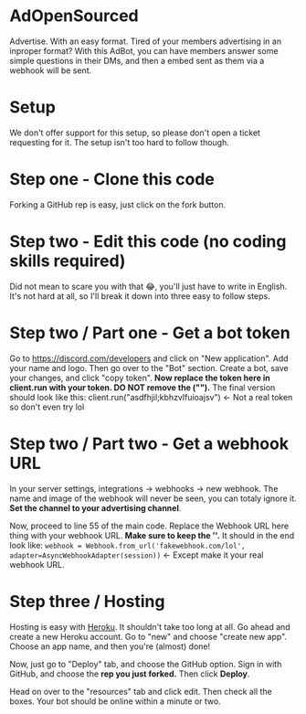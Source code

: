# AdOpenSourced

Advertise. With an easy format.
Tired of your members advertising in an inproper format? With this AdBot, you can have members answer some simple questions in their DMs, and then a embed sent as them via a webhook will be sent.

# Setup

We don't offer support for this setup, so please don't open a ticket requesting for it. The setup isn't too hard to follow though.

# Step one - Clone this code

Forking a GitHub rep is easy, just click on the fork button.

# Step two - Edit this code (no coding skills required)

Did not mean to scare you with that 😂, you'll just have to write in English. It's not hard at all, so I'll break it down into three easy to follow steps.

# Step two / Part one - Get a bot token

Go to https://discord.com/developers and click on "New application". Add your name and logo. Then go over to the "Bot" section. Create a bot, save your changes,
and click "copy token". **Now replace the token here in client.run with your token. DO NOT remove the ("").** The final version should look like this:
client.run("asdfhjil;kbhzvlfuioajsv") <- Not a real token so don't even try lol

# Step two / Part two - Get a webhook URL

In your server settings, integrations -> webhooks -> new webhook.
The name and image of the webhook will never be seen, you can totaly ignore it.
**Set the channel to your advertising channel**.

Now, proceed to line 55 of the main code. Replace the Webhook URL here thing with your webhook URL. **Make sure to keep the ''.** It should in the end look like:
``webhook = Webhook.from_url('fakewebhook.com/lol', adapter=AsyncWebhookAdapter(session))`` <- Except make it your real webhook URL.

# Step three / Hosting

Hosting is easy with [Heroku](https://heroku.com). It shouldn't take too long at all. Go ahead and create a new Heroku account. Go to "new" and choose "create new app". Choose an app name, and then you're (almost) done!

Now, just go to "Deploy" tab, and choose the GitHub option. Sign in with GitHub, and choose the **rep you just forked.** Then click **Deploy**.

Head on over to the "resources" tab and click edit. Then check all the boxes. Your bot should be online within a minute or two.

